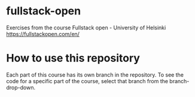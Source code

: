 # fullstack-open
Exercises from the course Fullstack open - University of Helsinki
https://fullstackopen.com/en/

# How to use this repository
Each part of this course has its own branch in the repository. To see the code for a specific part of the course, select that branch from the branch-drop-down. 
